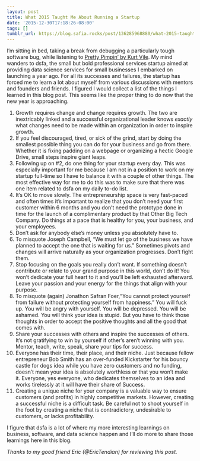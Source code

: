 ```yaml
---
layout: post
title: What 2015 Taught Me About Running a Startup
date: '2015-12-30T17:18:26-08:00'
tags: []
tumblr_url: https://blog.safia.rocks/post/136285968880/what-2015-taught-me-about-running-a-startup
---
```

I’m sitting in bed, taking a break from debugging a particularly tough software bug, while listening to [Pretty Pimpin’ by Kurt Vile](https://open.spotify.com/track/3l9eg9RtisizG12a1D6nZl). My mind wanders to dsfa, the small but bold professional services startup aimed at providing data science services for small businesses I embarked on launching a year ago. For all its successes and failures, the startup has forced me to learn a lot about myself from various discussions with mentors and founders and friends. I figured I would collect a list of the things I learned in this blog post. This seems like the proper thing to do now that the new year is approaching.

1. Growth requires change and change requires growth. The two are inextricably linked and a successful organizational leader knows _exactly_ what changes need to be made within an organization in order to inspire growth.
2. If you feel discouraged, tired, or sick of the grind, start by doing the smallest possible thing you can do for your business and go from there. Whether it is fixing padding on a webpage or organizing a hectic Google Drive, small steps inspire giant leaps.
3. Following up on #2, do one thing for your startup every day. This was especially important for me because I am not in a position to work on my startup full-time so I have to balance it with a couple of other things. The most effective way for me to do this was to make sure that there was one item related to dsfa on my daily to-do list.
4. It’s OK to move slowly. The entrepreneurship space is very fast-paced and often times it’s important to realize that you don’t need your first customer within 6 months and you don’t need the prototype done in time for the launch of a complimentary product by that Other Big Tech Company. Do things at a pace that is healthy for you, your business, and your employees.
5. Don’t ask for anybody else’s money unless you absolutely have to.
6. To misquote Joseph Campbell, “We must let go of the business we have planned to accept the one that is waiting for us.” Sometimes pivots and changes will arrive naturally as your organization progresses. Don’t fight them.
7. Stop focusing on the goals you really don’t want. If something doesn’t contribute or relate to your grand purpose in this world, don’t do it! You won’t dedicate your full heart to it and you’ll be left exhausted afterward. Leave your passion and your energy for the things that align with your purpose.
8. To misquote (again) Jonathon Safran Foer,“You cannot protect yourself from failure without protecting yourself from happiness.” You will fuck up. You will be angry with yourself. You will be depressed. You will be ashamed. You will think your idea is stupid. But you have to think those thoughts in order to accept the positive thoughts and all the good that comes with.
9. Share your successes with others and inspire the successes of others. It’s not gratifying to win by yourself if other’s aren’t winning with you. Mentor, teach, write, speak, share your tips for success.
10. Everyone has their time, their place, and their niche. Just because fellow entrepreneur Bob Smith has an over-funded Kickstarter for his bouncy castle for dogs idea while you have zero customers and no funding, doesn’t mean your idea is absolutely worthless or that you won’t make it. Everyone, yes everyone, who dedicates themselves to an idea and works tirelessly at it will have their share of Success.
11. Creating a unique niche for your company is a valuable way to ensure customers (and profits) in highly competitive markets. However, creating a successful niche is a difficult task. Be careful not to shoot yourself in the foot by creating a niche that is contradictory, undesirable to customers, or lacks profitability.

I figure that dsfa is a lot of where my more interesting learnings on business, software, and data science happen and I’ll do more to share those learnings here in this blog.

_Thanks to my good friend Eric (@EricTendian) for reviewing this post._

